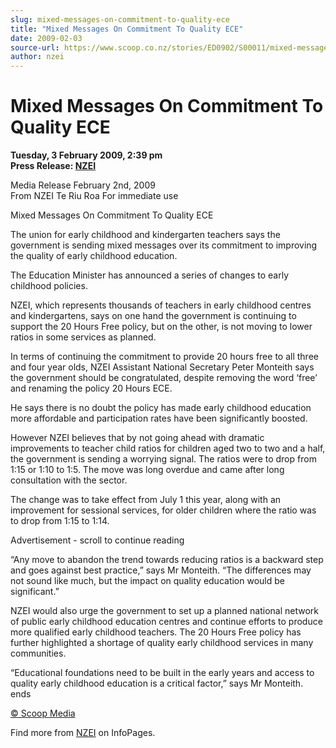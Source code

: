 ```yaml
---
slug: mixed-messages-on-commitment-to-quality-ece
title: "Mixed Messages On Commitment To Quality ECE"
date: 2009-02-03
source-url: https://www.scoop.co.nz/stories/ED0902/S00011/mixed-messages-on-commitment-to-quality-ece.htm
author: nzei
---
```

Mixed Messages On Commitment To Quality ECE
===========================================

**Tuesday, 3 February 2009, 2:39 pm**  
**Press Release: [NZEI](https://info.scoop.co.nz/NZEI)**

Media Release February 2nd, 2009  
From NZEI Te Riu Roa For immediate use  

Mixed Messages On Commitment To Quality ECE

The union for early childhood and kindergarten teachers says the government is sending mixed messages over its commitment to improving the quality of early childhood education.

The Education Minister has announced a series of changes to early childhood policies.

NZEI, which represents thousands of teachers in early childhood centres and kindergartens, says on one hand the government is continuing to support the 20 Hours Free policy, but on the other, is not moving to lower ratios in some services as planned.

In terms of continuing the commitment to provide 20 hours free to all three and four year olds, NZEI Assistant National Secretary Peter Monteith says the government should be congratulated, despite removing the word ‘free’ and renaming the policy 20 Hours ECE.

He says there is no doubt the policy has made early childhood education more affordable and participation rates have been significantly boosted.

However NZEI believes that by not going ahead with dramatic improvements to teacher child ratios for children aged two to two and a half, the government is sending a worrying signal. The ratios were to drop from 1:15 or 1:10 to 1:5. The move was long overdue and came after long consultation with the sector.

The change was to take effect from July 1 this year, along with an improvement for sessional services, for older children where the ratio was to drop from 1:15 to 1:14.

Advertisement - scroll to continue reading





“Any move to abandon the trend towards reducing ratios is a backward step and goes against best practice,” says Mr Monteith. “The differences may not sound like much, but the impact on quality education would be significant.”

NZEI would also urge the government to set up a planned national network of public early childhood education centres and continue efforts to produce more qualified early childhood teachers. The 20 Hours Free policy has further highlighted a shortage of quality early childhood services in many communities.

“Educational foundations need to be built in the early years and access to quality early childhood education is a critical factor,” says Mr Monteith.  
ends  

[© Scoop Media](http://www.scoop.co.nz/about/terms.html)

Find more from [NZEI](https://info.scoop.co.nz/NZEI) on InfoPages.